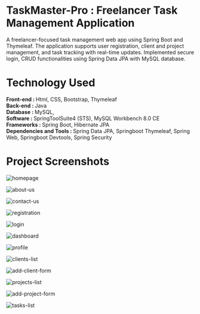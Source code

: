 # TaskMaster-Pro : Freelancer Task Management Application
A freelancer-focused task management web app using Spring Boot and Thymeleaf. The application supports user registration, client and project management, and task tracking with real-time updates. Implemented secure login, CRUD functionalities using Spring Data JPA with MySQL database.

<h1>Technology Used</h1>
<b> Front-end :  </b>  Html, CSS, Bootstrap, Thymeleaf    <br>
<b> Back-end : </b> Java                <br>
<b> Database : </b> MySQL,      <br>
<b> Software :  </b> SpringToolSuite4 (STS), MySQL Workbench 8.0 CE       <br>
<b> Frameworks : </b> Spring Boot, Hibernate JPA                <br>
<b> Dependencies and Tools :  </b> </u> Spring Data JPA, Springboot Thymeleaf, Spring Web, Springboot Devtools, Spring Security           <br>

<h1>Project Screenshots</h1>

![homepage](https://github.com/user-attachments/assets/bac049fb-f00c-44b3-adb2-31f050a49fe3)

![about-us](https://github.com/user-attachments/assets/bbfe3e57-24ec-4a56-a001-e90763e6f6c4)

![contact-us](https://github.com/user-attachments/assets/9054502c-e271-4c60-82ac-b0749d37879a)

![registration](https://github.com/user-attachments/assets/c97ba0d0-bf97-41f5-a22a-e7ecb0f91e3c)

![login](https://github.com/user-attachments/assets/88be5fa6-6e17-40e7-8ec6-af66511b6fdb)

![dashboard](https://github.com/user-attachments/assets/a527c31b-d3eb-49fe-8dcc-a5541dece848)

![profile](https://github.com/user-attachments/assets/47e4a716-70d4-4c21-9097-1767e818a56a)

![clients-list](https://github.com/user-attachments/assets/55ce0ece-d40a-4a17-88fd-46470ede16d7)

![add-client-form](https://github.com/user-attachments/assets/6744d856-64c4-4c22-8163-d1a03c134ab2)

![projects-list](https://github.com/user-attachments/assets/4f7ed2ef-f4f6-4401-b424-207bac366004)

![add-project-form](https://github.com/user-attachments/assets/854c438e-f79b-4ece-b0d6-0d4e32a72a2e)

![tasks-list](https://github.com/user-attachments/assets/6ce6ee7b-c077-4619-8f8e-daa4140fb6c4)
